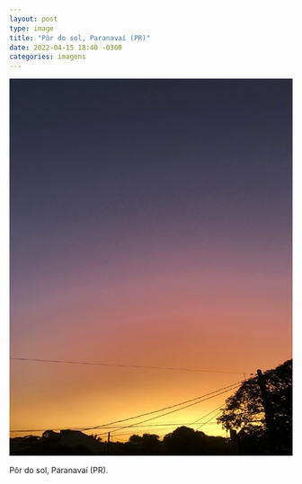 ```yaml
---
layout: post
type: image
title: "Pôr do sol, Paranavaí (PR)"
date: 2022-04-15 18:40 -0300
categories: imagens
---
```

![Foto do céu no entardecer, em degradê do amarelo para um roxo, com silhuetas de fios e árvores na parte de baixo.](/assets/2022/ceu-paranavai.jpg)

Pôr do sol, Paranavaí (PR).